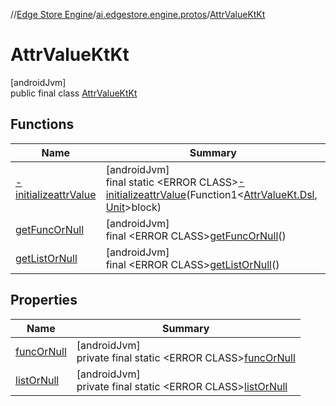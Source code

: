 //[Edge Store Engine](../../../index.md)/[ai.edgestore.engine.protos](../index.md)/[AttrValueKtKt](index.md)

# AttrValueKtKt

[androidJvm]\
public final class [AttrValueKtKt](index.md)

## Functions

| Name | Summary |
|---|---|
| [-initializeattrValue](-initializeattr-value.md) | [androidJvm]<br>final static &lt;ERROR CLASS&gt;[-initializeattrValue](-initializeattr-value.md)(Function1&lt;[AttrValueKt.Dsl](../-attr-value-kt/-dsl/index.md), [Unit](https://kotlinlang.org/api/latest/jvm/stdlib/kotlin/-unit/index.html)&gt;block) |
| [getFuncOrNull](get-func-or-null.md) | [androidJvm]<br>final &lt;ERROR CLASS&gt;[getFuncOrNull](get-func-or-null.md)() |
| [getListOrNull](get-list-or-null.md) | [androidJvm]<br>final &lt;ERROR CLASS&gt;[getListOrNull](get-list-or-null.md)() |

## Properties

| Name | Summary |
|---|---|
| [funcOrNull](index.md#1068657107%2FProperties%2F-89531115) | [androidJvm]<br>private final static &lt;ERROR CLASS&gt;[funcOrNull](index.md#1068657107%2FProperties%2F-89531115) |
| [listOrNull](index.md#-1472646995%2FProperties%2F-89531115) | [androidJvm]<br>private final static &lt;ERROR CLASS&gt;[listOrNull](index.md#-1472646995%2FProperties%2F-89531115) |
